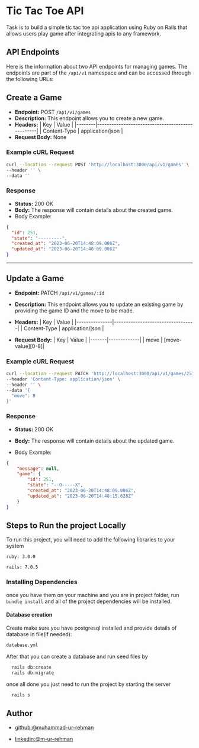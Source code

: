 # Tic Tac Toe API

Task is to build a simple tic tac toe api application using Ruby on Rails that allows
users play game after integrating apis to any framework.


## API Endpoints 

Here is the information about two API endpoints for managing games. The endpoints are part of the `/api/v1` namespace and can be accessed through the following URLs:

## Create a Game

- **Endpoint:** POST `/api/v1/games`
- **Description:** This endpoint allows you to create a new game.
- **Headers:**
  | Key    | Value                                           |
  |--------|-------------------------------------------------|
  | Content-Type  |  application/json          |
- **Request Body:** None

### Example cURL Request

```bash
curl --location --request POST 'http://localhost:3000/api/v1/games' \
--header '' \
--data ''
```

### Response

- **Status:** 200 OK
- **Body:** The response will contain details about the created game.
- Body Example:
```json
{
  "id": 251,
  "state": "---------",
  "created_at": "2023-06-20T14:48:09.086Z",
  "updated_at": "2023-06-20T14:48:09.086Z"
}
```

---

## Update a Game

- **Endpoint:** PATCH `/api/v1/games/:id`
- **Description:** This endpoint allows you to update an existing game by providing the game ID and the move to be made.
- **Headers:**
  | Key           | Value                            |
  |---------------|----------------------------------|
  | Content-Type  | application/json                 |
  
- **Request Body:**
  | Key   | Value       |
  |-------|-------------|
  | move  | [move-value][0-8]|

### Example cURL Request

```bash
curl --location --request PATCH 'http://localhost:3000/api/v1/games/251' \
--header 'Content-Type: application/json' \
--header '' \
--data '{
  "move": 8
}'
```

### Response

- **Status:** 200 OK
- **Body:** The response will contain details about the updated game.

- Body Example:
``` JSON
{
    "message": null,
    "game": {
        "id": 251,
        "state": "--O-----X",
        "created_at": "2023-06-20T14:48:09.086Z",
        "updated_at": "2023-06-20T14:48:15.628Z"
    }
}
```

## Steps to Run the project Locally

To run this project, you will need to add the following libraries to your system

`ruby: 3.0.0`

`rails: 7.0.5`

### Installing Dependencies
once you have them on your machine and you are in project folder, run `bundle install` and all of the project dependencies will be installed.


#### Database creation

Create make sure you have postgresql installed and provide details of database in file(if needed):

```bash
database.yml
```


After that you can create a database and run seed files by

```bash
  rails db:create
  rails db:migrate
```
once all done you just need to run the project by starting the server

```bash
  rails s
```

## Author

- [github:@muhammad-ur-rehman](https://github.com/muhammad-ur-rehman)

- [linkedin:@m-ur-rehman](https://www.linkedin.com/in/m-ur-rehman/)
